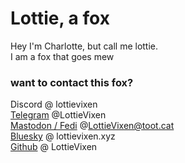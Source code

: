 # Lottie, a fox
Hey I'm Charlotte, but call me lottie.  
I am a fox that goes mew

### want to contact this fox?
Discord @ lottievixen  
[Telegram](https://t.me/LottieVixen) @LottieVixen  
[Mastodon / Fedi](https://toot.cat/@LottieVixen) @LottieVixen@toot.cat  
[Bluesky](https://bsky.app/profile/lottievixen.xyz) @ lottievixen.xyz  
[Github](https://github.com/LottieVixen) @ LottieVixen
